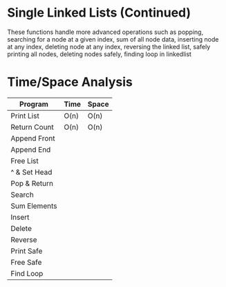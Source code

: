 # Single Linked Lists (Continued)
These functions handle more advanced operations such as popping, searching for a node at a given index, sum of all node data, inserting node at any index, deleting node at any index, reversing the linked list, safely printing all nodes, deleting nodes safely, finding loop in linkedlist

# Time/Space Analysis
| Program       | Time          | Space          |
| ------------- | ------------- | -------------- |
| Print List    | O(n)          | O(n)           |
| Return Count  | O(n)          | O(n)           |
| Append Front  |               |                |
| Append End    |               |                |
| Free List     |               |                |
| ^ & Set Head  |               |                |
| Pop & Return  |               |                |
| Search        |               |                |
| Sum Elements  |               |                |
| Insert        |               |                |
| Delete        |               |                |
| Reverse       |               |                |
| Print Safe    |               |                |
| Free Safe     |               |                |
| Find Loop     |               |                |

